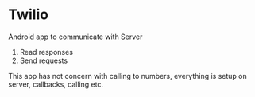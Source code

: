 # Twilio

Android app to communicate with Server
1. Read responses
2. Send requests

This app has not concern with calling to numbers, everything is setup on server, callbacks, calling etc.
